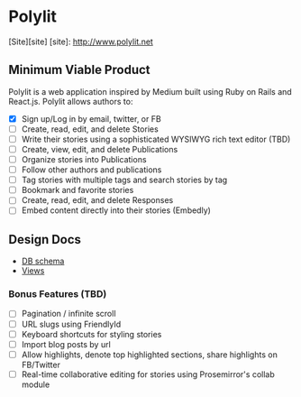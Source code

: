 # Polylit

[Site][site]
[site]: http://www.polylit.net

## Minimum Viable Product

Polylit is a web application inspired by Medium built using Ruby on Rails
and React.js. Polylit allows authors to:

- [x] Sign up/Log in by email, twitter, or FB
- [ ] Create, read, edit, and delete Stories
- [ ] Write their stories using a sophisticated WYSIWYG rich text editor (TBD)
- [ ] Create, view, edit, and delete Publications
- [ ] Organize stories into Publications
- [ ] Follow other authors and publications
- [ ] Tag stories with multiple tags and search stories by tag
- [ ] Bookmark and favorite stories
- [ ] Create, read, edit, and delete Responses
- [ ] Embed content directly into their stories (Embedly)

## Design Docs
* [DB schema][schema]
* [Views][views]

[views]: ./docs/views.md
[schema]: ./docs/schema.md

### Bonus Features (TBD)
- [ ] Pagination / infinite scroll
- [ ] URL slugs using FriendlyId
- [ ] Keyboard shortcuts for styling stories
- [ ] Import blog posts by url
- [ ] Allow highlights, denote top highlighted sections, share highlights on FB/Twitter
- [ ] Real-time collaborative editing for stories using Prosemirror's collab module

